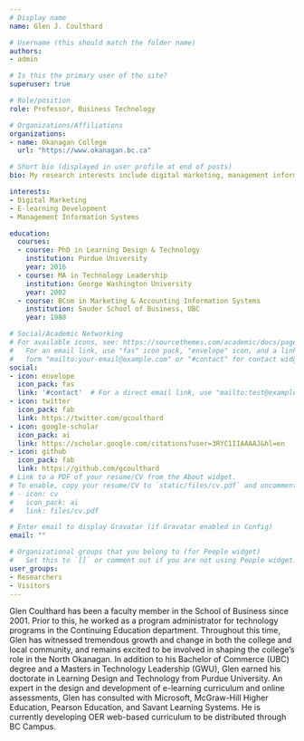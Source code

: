 ```yaml
---
# Display name
name: Glen J. Coulthard

# Username (this should match the folder name)
authors:
- admin

# Is this the primary user of the site?
superuser: true

# Role/position
role: Professor, Business Technology

# Organizations/Affiliations
organizations:
- name: Okanagan College
  url: "https://www.okanagan.bc.ca"

# Short bio (displayed in user profile at end of posts)
bio: My research interests include digital marketing, management information systems, and e-learning curriculum design.

interests:
- Digital Marketing
- E-learning Development
- Management Information Systems

education:
  courses:
  - course: PhD in Learning Design & Technology
    institution: Purdue University
    year: 2016
  - course: MA in Technology Leadership
    institution: George Washington University
    year: 2002
  - course: BCom in Marketing & Accounting Information Systems
    institution: Sauder School of Business, UBC
    year: 1988

# Social/Academic Networking
# For available icons, see: https://sourcethemes.com/academic/docs/page-builder/#icons
#   For an email link, use "fas" icon pack, "envelope" icon, and a link in the
#   form "mailto:your-email@example.com" or "#contact" for contact widget.
social:
- icon: envelope
  icon_pack: fas
  link: '#contact'  # For a direct email link, use "mailto:test@example.org".
- icon: twitter
  icon_pack: fab
  link: https://twitter.com/gcoulthard
- icon: google-scholar
  icon_pack: ai
  link: https://scholar.google.com/citations?user=3RYC1IIAAAAJ&hl=en
- icon: github
  icon_pack: fab
  link: https://github.com/gcoulthard
# Link to a PDF of your resume/CV from the About widget.
# To enable, copy your resume/CV to `static/files/cv.pdf` and uncomment the lines below.
# - icon: cv
#   icon_pack: ai
#   link: files/cv.pdf

# Enter email to display Gravatar (if Gravatar enabled in Config)
email: ""

# Organizational groups that you belong to (for People widget)
#   Set this to `[]` or comment out if you are not using People widget.
user_groups:
- Researchers
- Visitors
---
```


Glen Coulthard has been a faculty member in the School of Business since 2001. Prior to this, he worked as a program administrator for technology programs in the Continuing Education department. Throughout this time, Glen has witnessed tremendous growth and change in both the college and local community, and remains excited to be involved in shaping the college’s role in the North Okanagan. In addition to his Bachelor of Commerce (UBC) degree and a Masters in Technology Leadership (GWU), Glen earned his doctorate in Learning Design and Technology from Purdue University. An expert in the design and development of e-learning curriculum and online assessments, Glen has consulted with Microsoft, McGraw-Hill Higher Education, Pearson Education, and Savant Learning Systems. He is currently developing OER web-based curriculum to be distributed through BC Campus. 